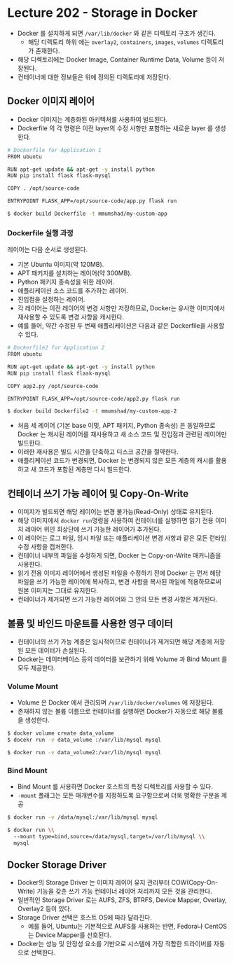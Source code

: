 # Lecture 202 - Storage in Docker

- Docker 를 설치하게 되면 `/var/lib/docker` 와 같은 디렉토리 구조가 생긴다.
    - 해당 디렉토리 하위 에는 `overlay2`, `containers`, `images`, `volumes` 디렉토리가 존재한다.
- 해당 디렉토리에는 Docker Image, Container Runtime Data, Volume 등이 저장된다.
- 컨테이너에 대한 정보들은 위에 정의된 디렉토리에 저장된다.

## Docker 이미지 레이어

- Docker 이미지는 계층화된 아키텍처를 사용하여 빌드된다.
- Dockerfile 의 각 명령은 이전 layer의 수정 사항만 포함하는 새로운 layer 를 생성한다.

```bash
# Dockerfile for Application 1
FROM ubuntu

RUN apt-get update && apt-get -y install python
RUN pip install flask flask-mysql

COPY . /opt/source-code

ENTRYPOINT FLASK_APP=/opt/source-code/app.py flask run

```

```bash
$ docker build Dockerfile -t mmumshad/my-custom-app

```

### Dockerfile 실행 과정

레이어는 다음 순서로 생성된다.

- 기본 Ubuntu 이미지(약 120MB).
- APT 패키지를 설치하는 레이어(약 300MB).
- Python 패키지 종속성을 위한 레이어.
- 애플리케이션 소스 코드를 추가하는 레이어.
- 진입점을 설정하는 레이어.
- 각 레이어는 이전 레이어의 변경 사항만 저장하므로, Docker는 유사한 이미지에서 재사용할 수 있도록 변경 사항을 캐시한다.
- 예를 들어, 약간 수정된 두 번째 애플리케이션은 다음과 같은 Dockerfile을 사용할 수 있다.

```bash
# Dockerfile2 for Application 2
FROM ubuntu

RUN apt-get update && apt-get -y install python
RUN pip install flask flask-mysql

COPY app2.py /opt/source-code

ENTRYPOINT FLASK_APP=/opt/source-code/app2.py flask run

```

```bash
$ docker build Dockerfile2 -t mmumshad/my-custom-app-2

```

- 처음 세 레이어 (기본 base 이밎, APT 패키지, Python 종속성) 은 동일하므로 Docker 는 캐시된 레이어를 재사용하고 새 소스 코드 및 진입점과 관련된 레이어만 빌드한다.
- 이러한 재사용은 빌드 시간을 단축하고 디스크 공간을 절약한다.
- 애플리케이션 코드가 변경되면, Docker 는 변경되지 않은 모든 계층의 캐시를 활용하고 새 코드가 포함된 계층만 다시 빌드한다.

## 컨테이너 쓰기 가능 레이어 및 Copy-On-Write

- 이미지가 빌드되면 해당 레이어는 변경 불가능(Read-Only) 상태로 유지된다.
- 해당 이미지에서 `docker run`명령을 사용하여 컨테이너를 실행하면 읽기 전용 이미지 레아어 위인 최상단에 쓰기 가능한 레이어가 추가된다.
- 이 레이어는 로그 파일, 임시 파일 또는 애플리케이션 변경 사항과 같은 모든 런타임 수정 사항을 캡처한다.
- 컨테이너 내부의 파일을 수정하게 되면, Docker 는 Copy-on-Write 매커니즘을 사용한다.
- 읽기 전용 이미지 레이어에서 생성된 파일을 수정하기 전에 Docker 는 먼저 해당 파일을 쓰기 가능한 레이어에 복사하고, 변경 사항을 복사된 파일에 적용하므로써 원본 이미지는 그대로 유지한다.
- 컨테이너가 제거되면 쓰기 가능한 레이어와 그 안의 모든 변경 사항은 제거된다.

## 볼륨 및 바인드 마운트를 사용한 영구 데이터

- 컨테이너의 쓰기 가능 계층은 임시적이므로 컨테이너가 제거되면 해당 계층에 저장된 모든 데이터가 손실된다.
- Docker는 데이터베이스 등의 데이터를 보관하기 위해 Volume 과 Bind Mount 를 모두 제공한다.

### Volume Mount

- Volume 은 Docker 에서 관리되며 `/var/lib/docker/volumes` 에 저장된다.
- 존재하지 않는 볼륨 이름으로 컨테이너를 실행하면 Docker가 자동으로 해당 볼륨을 생성한다.

```bash
$ docker volume create data_volume
$ docekr run -v data_volume :/var/lib/mysql mysql

$ docker run -v data_volume2:/var/lib/mysql mysql

```

### Bind Mount

- Bind Mount 를 사용하면 Docker 호스트의 특정 디렉토리를 사용할 수 있다.
- `-mount` 플래그는 모든 매개변수를 지정하도록 요구함으로써 더욱 명확한 구문을 제공

```bash
$ docker run -v /data/mysql:/var/lib/mysql mysql

$ docker run \\
  --mount type=bind,source=/data/mysql,target=/var/lib/mysql \\
  mysql

```

## Docker Storage Driver

- Docker의 Storage Driver 는 이미지 레이어 유지 관리부터 COW(Copy-On-Write) 기능을 갖춘 쓰기 가능 컨테이너 레이어 처리까지 모든 것을 관리한다.
- 일반적인 Storage Driver 로는 AUFS, ZFS, BTRFS, Device Mapper, Overlay, Overlay2 등이 있다.
- Storage Driver 선택은 호스트 OS에 따라 달라진다.
    - 예를 들어, Ubuntu는 기본적으로 AUFS를 사용하는 반면, Fedora나 CentOS는 Device Mapper를 선호된다.
- Docker는 성능 및 안정성 요소를 기반으로 시스템에 가장 적합한 드라이버를 자동으로 선택한다.